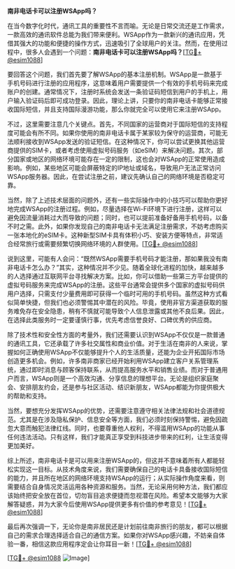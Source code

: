 **南非电话卡可以注册WSApp吗？**

在当今数字化时代，通讯工具的重要性不言而喻。无论是日常交流还是工作需求，一款高效的通讯软件总能为我们带来便利。WSApp作为一款新兴的通讯应用，凭借其强大的功能和便捷的操作方式，迅速吸引了全球用户的关注。然而，在使用过程中，很多人会遇到一个问题：**南非电话卡可以注册WSApp吗？**[[TG💪+ @esim1088](https://t.me/s/esim1088)]

要回答这个问题，我们首先要了解WSApp的基本注册机制。WSApp是一款基于手机号码进行注册的应用程序，这意味着用户需要提供一个有效的手机号码来完成账户的创建。通常情况下，注册时系统会发送一条验证码短信到用户的手机上，用户输入验证码后即可成功登录。因此，理论上讲，只要你的南非电话卡能够正常接收国际短信，并且支持国际漫游功能，那么你就完全可以使用它来注册WSApp。

不过，这里需要注意几个关键点。首先，不同国家的运营商对于国际短信的支持程度可能会有所不同。如果你使用的南非电话卡属于某家较为保守的运营商，可能无法顺利接收到WSApp发送的验证短信。在这种情况下，你可以尝试更换其他运营商提供的SIM卡，或者考虑使用虚拟号码服务（如eSIM）来解决问题。其次，部分国家或地区的网络环境可能存在一定的限制，这也会对WSApp的正常使用造成影响。例如，某些地区可能会屏蔽特定的IP地址或域名，导致用户无法正常访问WSApp服务器。因此，在尝试注册之前，建议先确认自己的网络环境是否稳定可靠。

当然，除了上述技术层面的问题外，还有一些实际操作中的小技巧可以帮助你更好地完成WSApp的注册过程。例如，尽量选择在Wi-Fi环境下进行注册，这样可以避免因流量消耗过大而导致的问题；同时，也可以提前准备好备用手机号码，以备不时之需。此外，如果你发现自己的南非电话卡无法满足注册需求，不妨考虑购买一张本地化的eSIM卡。这种新型SIM卡具有体积小巧、安装方便等特点，非常适合经常旅行或需要频繁切换网络环境的人群使用。[[TG💪+ @esim1088](https://t.me/s/esim1088)]

说到这里，可能有人会问：“既然WSApp需要手机号码才能注册，那如果我没有南非电话卡怎么办？”其实，这种情况并不少见。随着全球化进程的加快，越来越多的人选择通过互联网平台寻找解决方案。比如，你可以借助一些第三方平台提供的虚拟号码服务来完成WSApp的注册。这些平台通常会提供多个国家的虚拟号码供用户选择，只需支付少量费用即可获得一个临时可用的手机号码。虽然这种方式看似简单快捷，但我们也必须警惕其中潜在的风险。毕竟，使用非官方渠道获取的服务难免存在安全隐患，稍有不慎就可能导致个人信息泄露或其他不良后果。因此，在选择此类服务时一定要谨慎行事，优先考虑信誉良好、口碑优秀的供应商。

除了技术性和安全性方面的考量外，我们还需要认识到WSApp不仅仅是一款普通的通讯工具，它还承载了许多社交属性和商业价值。对于生活在南非的人来说，掌握如何正确使用WSApp不仅能够提升个人的生活质量，还能为企业开拓国际市场创造更多机会。例如，许多南非商家已经开始利用WSApp建立客户关系管理系统，通过即时消息与顾客保持联系，从而提高服务水平和销售业绩。而对于普通用户而言，WSApp则是一个高效沟通、分享信息的理想平台。无论是组织家庭聚会、安排朋友约会，还是参与社区活动、结识新朋友，WSApp都能为你提供极大的帮助和支持。

当然，要想充分发挥WSApp的优势，还需要注意遵守相关法律法规和社会道德规范。尤其是在涉及隐私保护、信息安全等方面，我们必须时刻保持警惕，避免因疏忽大意而触犯法律红线。同时，也要尊重他人权利，不得滥用WSApp的功能从事任何违法活动。只有这样，我们才能真正享受到科技进步带来的红利，让生活变得更加美好。

综上所述，南非电话卡是可以用来注册WSApp的，但这并不意味着所有人都能轻松实现这一目标。从技术角度来说，我们需要确保自己的电话卡具备接收国际短信的能力，并且所在地区的网络环境支持WSApp的运行；从实际操作角度来看，则需要结合自身情况灵活运用各种资源和服务。当然，无论采用何种方法，我们都应该始终把安全放在首位，切勿盲目追求便捷而忽视潜在风险。希望本文能够为大家解答疑惑，并为大家今后使用WSApp提供更多有价值的参考意见！[[TG💪+ @esim1088](https://t.me/s/esim1088)]

最后再次强调一下，无论你是南非居民还是计划前往南非旅行的朋友，都可以根据自己的需求合理选择适合自己的通信方案。如果你对WSApp感兴趣，不妨亲自体验一番，相信这款应用程序定会让你耳目一新！[[TG💪+ @esim1088](https://t.me/s/esim1088)] 

[[TG💪+ @esim1088](https://t.me/s/esim1088) ![Image](https://i.postimg.cc/4NQfJmqS/Snipaste-2025-05-13-00-14-12.png)]